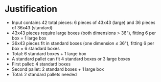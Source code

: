 # Justification
* Input contains 42 total pieces: 6 pieces of 43x43 (large) and 36 pieces of 36x43 (standard)
* 43x43 pieces require large boxes (both dimensions > 36"), fitting 6 per box = 1 large box
* 36x43 pieces fit in standard boxes (one dimension ≤ 36"), fitting 6 per box = 6 standard boxes
* Total: 6 standard boxes + 1 large box
* A standard pallet can fit 4 standard boxes or 3 large boxes
* First pallet: 4 standard boxes
* Second pallet: 2 standard boxes + 1 large box
* Total: 2 standard pallets needed
